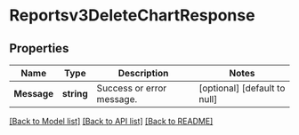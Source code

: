 # Reportsv3DeleteChartResponse

## Properties
Name | Type | Description | Notes
------------ | ------------- | ------------- | -------------
**Message** | **string** | Success or error message. | [optional] [default to null]

[[Back to Model list]](../README.md#documentation-for-models) [[Back to API list]](../README.md#documentation-for-api-endpoints) [[Back to README]](../README.md)

